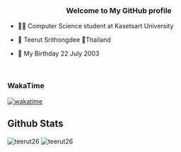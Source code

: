 ### <div align="center">Welcome to My GitHub profile</div>  
  

- 👨‍🎓 Computer Science student at Kasetsart University  
  

- 👦 Teerut Srithongdee 📍Thailand  
  

- 🎉 My Birthday 22 July 2003  
  

<br/>  

### WakaTime

[![wakatime](https://wakatime.com/badge/user/c8d96fb5-8891-4032-89a1-0ab5747b03ce.svg)](https://wakatime.com/@c8d96fb5-8891-4032-89a1-0ab5747b03ce)


## Github Stats
<img align="center" src="https://github-profile-summary-cards.vercel.app/api/cards/profile-details?username=teerut26&line_height=21&theme=dracula" alt="teerut26" />
<img align="center" src="https://github-readme-streak-stats.herokuapp.com/?user=teerut26&" alt="teerut26" />

